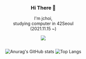 
<div align="center">
  
### Hi There 👋

I'm jchoi,<br>studying computer in 42Seoul<br>(2021.11.15 ~)<br>

<a href="https://cv.42.fr/BJc3XY41" target="_blank"><img src="https://img.shields.io/badge/42Seoul-30C2BA?style=for-the-badge&logo=42&logoColor=FFFFFF"/></a>
<!--<a href="https://cv.42.fr/BJc3XY41" target="_blank"><img src="https://img.shields.io/badge/Notion-30C2BA?style=for-the-badge&logo=notion&logoColor=FFFFFF"/></a>-->

 
<div align="center" style="display: flex; flex-direction: column; justify-content: center; align-items: center;">
  

![Anurag's GitHub stats](https://github-readme-stats.vercel.app/api?username=probablecode&show_icons=true&theme=transparent&bg_color=40,30C2BA,FFFFFF&text_color=222222)
![Top Langs](https://github-readme-stats.vercel.app/api/top-langs/?username=probablecode&layout=compact&ttheme=transparent)
 
</div>
</div >

<!--
**probablecode/probablecode** is a ✨ _special_ ✨ repository because its `README.md` (this file) appears on your GitHub profile.

Here are some ideas to get you started:

- 🔭 I’m currently working on ...
- 🌱 I’m currently learning ...
- 👯 I’m looking to collaborate on ...
- 🤔 I’m looking for help with ...
- 💬 Ask me about ...
- 📫 How to reach me: ...
- 😄 Pronouns: ...
- ⚡ Fun fact: ...
-->
